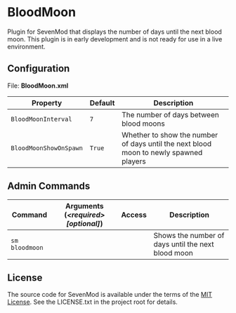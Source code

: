 # BloodMoon

Plugin for SevenMod that displays the number of days until the next blood moon. This plugin is in early development and is not ready for use in a live environment.

## Configuration

File: **BloodMoon.xml**

| Property               | Default | Description                                                                           |
| ---------------------- | ------- | ------------------------------------------------------------------------------------- |
| `BloodMoonInterval`    | `7`     | The number of days between blood moons                                                |
| `BloodMoonShowOnSpawn` | `True`  | Whether to show the number of days until the next blood moon to newly spawned players |

## Admin Commands

| Command        | Arguments (_\<required\> [optional]_) | Access | Description                                        |
| -------------- | ------------------------------------- | ------ | -------------------------------------------------- |
| `sm bloodmoon` |                                       |        | Shows the number of days until the next blood moon |

## License

The source code for SevenMod is available under the terms of the [MIT License](https://github.com/SevenMod/Plugin-BloodMoon/blob/master/LICENSE.txt).
See the LICENSE.txt in the project root for details.
